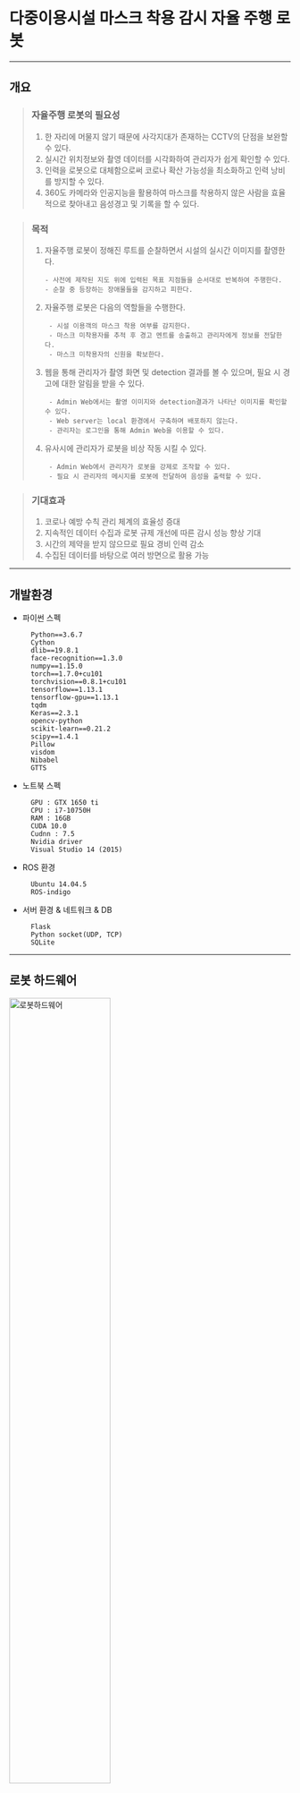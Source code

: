# 다중이용시설 마스크 착용 감시 자율 주행 로봇

-------------------------------------------------------------------------------------------------------------------------


## 개요
> ### 자율주행 로봇의 필요성
> 1. 한 자리에 머물지 않기 때문에 사각지대가 존재하는 CCTV의 단점을 보완할 수 있다.
> 2. 실시간 위치정보와 촬영 데이터를 시각화하여 관리자가 쉽게 확인할 수 있다.
> 3. 인력을 로봇으로 대체함으로써 코로나 확산 가능성을 최소화하고 인력 낭비를 방지할 수 있다.
> 4. 360도 카메라와 인공지능을 활용하여 마스크를 착용하지 않은 사람을 효율적으로 찾아내고 음성경고 및 기록을 할 수 있다.


> ### 목적
> 1. 자율주행 로봇이 정해진 루트를 순찰하면서 시설의 실시간 이미지를 촬영한다.
>
>        - 사전에 제작된 지도 위에 입력된 목표 지점들을 순서대로 반복하여 주행한다.
>        - 순찰 중 등장하는 장애물들을 감지하고 피한다.
>
> 2. 자율주행 로봇은 다음의 역할들을 수행한다.
>
>         - 시설 이용객의 마스크 착용 여부를 감지한다.
>         - 마스크 미착용자를 추적 후 경고 멘트를 송출하고 관리자에게 정보를 전달한다.
>         - 마스크 미착용자의 신원을 확보한다.
>
> 3. 웹을 통해 관리자가 촬영 화면 및 detection 결과를 볼 수 있으며, 필요 시 경고에 대한 알림을 받을 수 있다.
>
>         - Admin Web에서는 촬영 이미지와 detection결과가 나타난 이미지를 확인할 수 있다.
>         - Web server는 local 환경에서 구축하며 배포하지 않는다.
>         - 관리자는 로그인을 통해 Admin Web을 이용할 수 있다.
>
> 4. 유사시에 관리자가 로봇을 비상 작동 시킬 수 있다.
>
>         - Admin Web에서 관리자가 로봇을 강제로 조작할 수 있다.
>         - 필요 시 관리자의 메시지를 로봇에 전달하여 음성을 출력할 수 있다.

>
> ### 기대효과
> 1. 코로나 예방 수칙 관리 체계의 효율성 증대
> 2. 지속적인 데이터 수집과 로봇 규제 개선에 따른 감시 성능 향상 기대
> 3. 시간의 제약을 받지 않으므로 필요 경비 인력 감소
> 4. 수집된 데이터를 바탕으로 여러 방면으로 활용 가능

----------------------------------------------------------------------------------------------------

## 개발환경

+ 파이썬 스펙

        Python==3.6.7
        Cython
        dlib==19.8.1
        face-recognition==1.3.0
        numpy==1.15.0
        torch==1.7.0+cu101
        torchvision==0.8.1+cu101
        tensorflow==1.13.1
        tensorflow-gpu==1.13.1
        tqdm
        Keras==2.3.1
        opencv-python
        scikit-learn==0.21.2
        scipy==1.4.1
        Pillow
        visdom
        Nibabel
        GTTS


+ 노트북 스펙

        GPU : GTX 1650 ti
        CPU : i7-10750H
        RAM : 16GB
        CUDA 10.0
        Cudnn : 7.5
        Nvidia driver
        Visual Studio 14 (2015)
        
+ ROS 환경

        Ubuntu 14.04.5
        ROS-indigo 
        
+ 서버 환경 & 네트워크 & DB

        Flask
        Python socket(UDP, TCP)
        SQLite

---------------------------------------------------------------------------------------------------------------------

## 로봇 하드웨어
<img src="/README_img/로봇하드웨어.PNG" width="60%" height="60%" title="로봇하드웨어" alt="로봇하드웨어"></img>    
 
---------------------------------------------------------------------------------------------------------------------

## 전체 시스템 디자인 
![Sytem_Design](/README_img/시스템디자인.PNG "시스템디자인")

---------------------------------------------------------------------------------------------------------------------

## 전체 프로세스 알고리즘
![전체프로세스](/README_img/전체프로세스.PNG "전체프로세스")

---------------------------------------------------------------------------------------------------------------------

## 파트 별 설명    
> 1. [Panorama Camera](https://github.com/SW-H/Autonomous_Driving_Security_Robot/blob/main/README_hyperlink/PanoramaCamera.md)
> ---------------------------------------------------------------------------------------------------------------------
> 2. AI model 
>> 로봇에 장착된 카메라를 통해 수집된 이미지에서 목표한 기획에 맞게끔 자율주행 로봇의 움직임을 결정할 데이터를 도출하기 위해 다음과 같은 인공지능 모델들을 사용하였다.    
>>  
>>> + Mask Detection (YOLO v4) – Custom Data      
   파노라마 카메라로 수집한 이미지에서 마스크를 쓴 사람과 안 쓴 사람, 잘못 쓴 사람의 얼굴을 detection해내기 위한 CNN모델이다.   Kaggle에서 제공하는 VOC format의 Mask Detection Dataset을 convert2Yolo 툴을 이용해  YOLO에 맞는 데이터 형식으로 변환 후, Google Colab Pro 환경에서 직접 모델을 train시켜 weights값을 생성하였다.   이미지에서 마스크를 쓴 얼굴(with_mask), 마스크를 쓰지 않은 얼굴( without_mask), 마스크를 제대로 쓰지 않은 얼굴(mask_weared_incorrect)을 찾아낸다.               
   ![model_training](/README_img/model_training.PNG "model_training")    ↳ Colab Pro에서 진행한 model training이 완료된 화면과 이에 사용한 parameter   
   ![코드 실행 시 마스크 착용 여부에 따라 구분된 모습](/README_img/detecting_mask_nomask.PNG "코드 실행 시 마스크 착용 여부에 따라 구분된 모습")   ↳코드 실행 시 마스크 착용 여부에 따라 구분된 모습
>>>
>>>
>>>
>>>
>>> + Person Detection (YOLO v4) – Coco Dataset   
    Mask detection model만으로는 사람의 뒷모습을 잡아내지 못하여 한번 포착한 마스크 미착용자를 지속적으로 tracking할수가 없다. 따라서 사진 촬영 각도에 상관없이 이미지에서 사람을 detection 해낼 필요가 있었다.   
	 Detection 성능의 향상을 위해 Mask detection과 별개의 모델을 사용하였으며, coco dataset으로 훈련된 모델에서 ‘person’  label만을 사용하였다. ![detection_result](/README_img/detection_result.PNG "Coco dataset을 이용해 train한 모델의 detection 결과 예시
")    ↳Coco dataset을 이용해 train한 모델의 detection 결과 예시
>>>
>>>
>>>
>>>
>>> + Object Tracking (Deep-SORT) – Pretrained Model   
   앞에서 detection한 person의  bounding box를 tracking하는 모델이다. 수집된 이미지에서 person마다 각각의  label(track id)을 붙이고 tracking하기 위해 사용한다.![ObjectTracking](/README_img/ObjectTracking.PNG "Real-time으로 person detection & tracking 하는 모델 출력 예시")   ↳ Real-time으로 person detection & tracking 하는 모델 출력 예시
   사용하는 자율주행 로봇 및 카메라의 특성을 고려하여, 연속적으로 촬영한 이미지에서의 원활한 tracking을 위해 model의 hyper parameter들을 조정하였다.   (max_iou_distance = 0.7, max_cos_distance = 0.2)
>>>
>>>
>>>
>>>
>>> + Face Recognition (dlib + face_recognition)   
   촬영된 이미지에서 Detection된 face를 database에 저장된 face들과 비교해서 개개인을 식별하고 등록되지 않은 face(unknown)를 색출하기 위해 사용한다. 계속해서 업데이트 되고있는 face_recognition api를 사용하며, 이는 전세계 사람들의 얼굴 데이터인 Labeled Faces in the Wild를 기준으로 99.38%의 정확도를 기록하였다.   ![dlib_and_face_recognition](/README_img/dlib_and_face_recognition.PNG "Face Recognition model 사용 예시")   ↳ Face Recognition model 사용 예시
>>>
>>>
>>>
>>>
>>> + [PC1 Model Code](https://github.com/SW-H/Autonomous_Driving_Security_Robot/blob/main/README_hyperlink/PC1model_code.md)
> ---------------------------------------------------------------------------------------------------------------------
> 3. ROS
>>>
>>> + 초기 세팅     
원격 제어를 위해 로봇과 같은 작업 환경 세팅을 위해 Ubuntu 14.04.5 와 ROS-indigo 설치 후 무선 인터넷을 이용하여 연결한다.   로봇내에 기존에는 OS ( ROS )만 설치되어 있었기에 프로젝트 내의 기능 구현을 위해 추가적으로 다양한 패키지 및 라이브러리가 필요했다. 그 목록은 다음과 같다.
>>>> 		- actionlib, actionlib_msgs : 로봇의 순찰(patrolling) 기능 구현을 위해 필요하다. 정해진 범위 내에서 반복적으로 이동하고 이벤트 발생 시 제어(스케쥴링)와 운용에 필요한 메시지를 주고 받기 위해 필요한 패키지이다.   
>>>>		- rosbridge  : ROS와 non-ROS간의 통신을 위한 패키지이다. 
>>>>		- rospy : ROS는 C++로 이루어진 OS로, 이를 파이썬으로 활용하기 위한 패키지이다.
>>>>		- sound_play : String을 입력해서 TTS를 실행시키기 위한 패키지이다.
>>>>		- AMCL(Adaptive Monte Calro Localization) : 확률 기반으로 로봇 위치 파악을 위한 패키지이다.
>>>>		- Base_local_planner : 평면상에서 로봇의 이동 궤적을 결정하고 구동하는 컨트롤러 패키지 이다. 
>>>>		- rostopic : 현재 로봇에서 발행되는 데이터 (실시간 위치인 odometry데이터 등 ) 을 확인하기 위해 사용한다. 
>>>>		- costmap_2d : 매핑 및 cost map 생성에 사용한다.
>>>>		- fetch_navigation : rostopic으로 주행 거리 및 목표 지점 등을 가져와 주행명령을 출력한다.
>>>>		- map_server : 3D모델의 2D평면도를 RVIZ에 출력하여 로봇의 이동 경로 등을 확인할 수 있다.
>>>>		- Move_base :경로 계획, 장애물 회피, 로봇 주행 제어 등을 위한 노드를 추가한다.
>>>>		- PCL(Point Cloud Library) : 다차원 포인트들을 나타내는데 사용되는 데이터 구조로 일반적으로 3차원 데이터를 나타내는데에 사용된다.
>>>
>>>
>>> +  ROS 3D 시각화 툴 ( Rviz )    
로봇과 연동하여 로봇의 위치를 지도 상에서 시각화하고 로봇의 센서 정보, 이동 경로, 레이저 데이터 등을 표시한다. 다양한 기능 구현 및 작업 과정에서의 시각화를 위해 해당 도구를 사용한다.   ![rviz](/README_img/fetch_navigation%20rviz.PNG) ↳ 매핑된 지도를 불러와 Rviz상에 띄운 실행화면 
>>>  
>>> + 맵핑 ( mapping )    
로봇이 주행할 공간에 대한 지도를 만들기 위한 과정이다. 내부에서 사용될 맵의 정보를 담고 있는 yaml 파일과 이미지 파일인 pgm 파일로 저장된다.   <img src="https://github.com/SW-H/Autonomous_Driving_Security_Robot/blob/main/README_img/build_map.PNG" title="build_map" alt="build_map">    
↳ fetch_navigation 라이브러리 활용한 지도 매핑 과정 캡처 화면   <img src="https://github.com/SW-H/Autonomous_Driving_Security_Robot/blob/main/README_img/map_and_costmap.PNG" width="70%" height="70%" title="map_and_costmap" alt="map_and_costmap">  
>>> +  ROS Navigation   
   관련 패키지에는 지도 작성을 위한 노드와 자율 주행을 위한 amcl, move_base 노드가 포함되어 있다.  amcl을 이용해 로봇의 위치를 지도 상에서 인식하고 원격으로 로봇을 조종한다. 이 때는 자동으로 장애물을 인식하여 피할 수 있도록 한다.
>>> +  Patrolling   
   지정해준 범위내에서 반복적으로 순찰(patrolling)하고 도중에 나타나는 장애물은 2D Laser Sensor로 감지한다. 자율 주행 중에 마스크 미착용자 확인 등 여러 기능을 수행한다. 



   



